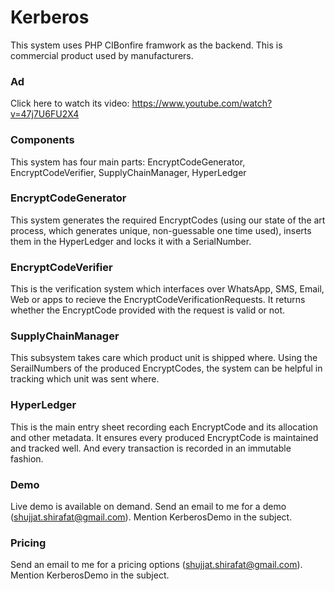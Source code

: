 # Kerberos
This system uses PHP CIBonfire framwork as the backend.
This is commercial product used by manufacturers.

### Ad
Click here to watch its video: https://www.youtube.com/watch?v=47j7U6FU2X4

### Components
This system has four main parts: EncryptCodeGenerator, EncryptCodeVerifier, SupplyChainManager, HyperLedger

### EncryptCodeGenerator
This system generates the required EncryptCodes (using our state of the art process, which generates unique, non-guessable one time used), inserts them in the HyperLedger and locks it with a SerialNumber. 

### EncryptCodeVerifier
This is the verification system which interfaces over WhatsApp, SMS, Email, Web or apps to recieve the EncryptCodeVerificationRequests. It returns whether the EncryptCode provided with the request is 
valid or not.

### SupplyChainManager
This subsystem takes care which product unit is shipped where. Using the SerailNumbers of the produced EncryptCodes, the system can be helpful in tracking which unit was sent where.

### HyperLedger
This is the main entry sheet recording each EncryptCode and its allocation and other metadata. It ensures every produced EncryptCode is maintained and tracked well. And every transaction is recorded in an 
immutable fashion.

### Demo
Live demo is available on demand. Send an email to me for a demo (shujjat.shirafat@gmail.com). Mention KerberosDemo in the subject.


### Pricing
Send an email to me for a pricing options (shujjat.shirafat@gmail.com). Mention KerberosDemo in the subject.



